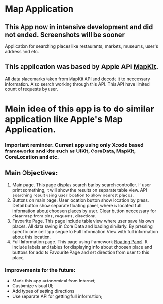 # Map Application
## This App now in intensive development and did not ended. Screenshots will be sooner
Application for searching places like restaurants, markets, museums, user's address and etc.
## **This application was based by Apple API [MapKit](https://developer.apple.com/documentation/mapkit/).**
All data placemarks taken from MapKit API and decode it to neccessary information. Also search working through this API. This API have limited count of requests by user. 

# Main idea of this app is to do similar application like Apple's Map Application.

### Important reminder. Current app using only Xcode based frameworks and kits such as UIKit, CoreData, MapKit, CoreLocation and etc.

## **Main Objectives:**
1. Main page. This page display search bar by search controller. If user print something, it will show the results on separate table view. API searching result using user location to show nearest places. 
2. Buttons on main page. User location button show location by press. Detail button show separate floating panel, where is located full information about choosen places by user. Clear button neccessary for clear map from pins, requests, directions.
3. Favourite Page. This page include table view where user save his own places. All data saving in Core Data and loading similarly. By pressing specific one cell app segue to Full Information View with full information about this location.
4. Full Information page. This page using framework [Floating Panel](https://github.com/scenee/FloatingPanel). It include labels and tables for displaying info about choosen place and buttons for add to Favourite Page and set direction from user to this place.

### **Improvements for the future:**
- Made this app autonomical from Internet;
- Customize visual UI;
- Add types of setting directions
- Use separate API for getting full information;
